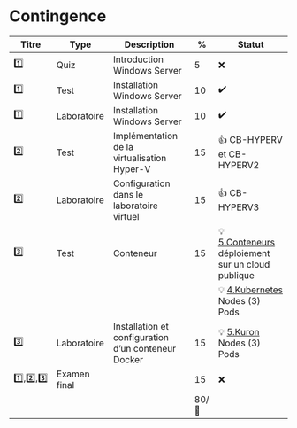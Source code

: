 # Contingence


| Titre | Type        | Description                                         | % | Statut           |
|-------|-------------|-----------------------------------------------------|---|------------------|
| :one: | Quiz        | Introduction Windows Server                         |  5|:x:|
| :one: | Test        | Installation Windows Server                         | 10|:heavy_check_mark:|
| :one: | Laboratoire | Installation Windows Server                         | 10|:heavy_check_mark:|
| :two: | Test        | Implémentation de la virtualisation Hyper-V         | 15|:+1: CB-HYPERV et CB-HYPERV2 |
| :two: | Laboratoire | Configuration dans le laboratoire virtuel           | 15|:+1: CB-HYPERV3   |
|:three:| Test        | Conteneur                                           | 15|:bulb: [5.Conteneurs](../5.Conteneurs) déploiement sur un cloud publique   |
|       |             |                                                     |   |:bulb: [4.Kubernetes](../4.Kubernetes) Nodes (3) Pods|
|:three:| Laboratoire | Installation et configuration d’un conteneur Docker | 15|:bulb: [5.Kuron](../5.Kuron) Nodes (3) Pods|
|:one:,:two:,:three:| Examen final        |                                        | 15|:x:|
|       |             |                                                     |80/:100:|                 |

